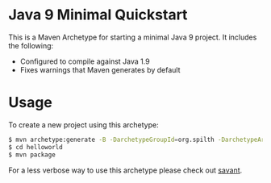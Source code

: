 # Java 9 Minimal Quickstart

This is a Maven Archetype for starting a minimal Java 9 project. It includes the following:

- Configured to compile against Java 1.9
- Fixes warnings that Maven generates by default

# Usage

To create a new project using this archetype:

```bash
$ mvn archetype:generate -B -DarchetypeGroupId=org.spilth -DarchetypeArtifactId=java9-minimal-quickstart -DgroupId=com.example -DartifactId=helloworld -Dversion=1.0.0
$ cd helloworld
$ mvn package
```

For a less verbose way to use this archetype please check out [savant](http://spilth.org/projects/savant/).

